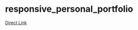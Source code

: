 # responsive_personal_portfolio

[Direct Link](https://personal-portfolio-react-e9ojg853j-wemiibidun.vercel.app/)
